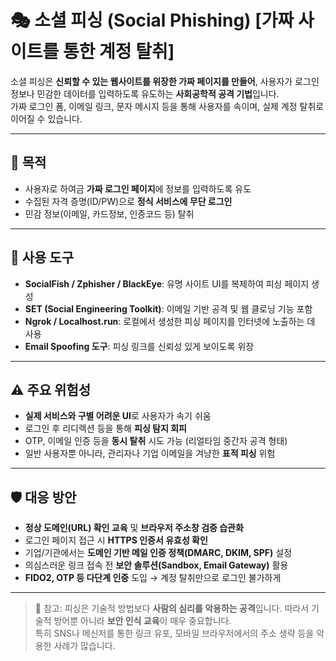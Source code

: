 # 🎭 소셜 피싱 (Social Phishing) \[가짜 사이트를 통한 계정 탈취]

소셜 피싱은 **신뢰할 수 있는 웹사이트를 위장한 가짜 페이지를 만들어**, 사용자가 로그인 정보나 민감한 데이터를 입력하도록 유도하는 **사회공학적 공격 기법**입니다.  
가짜 로그인 폼, 이메일 링크, 문자 메시지 등을 통해 사용자를 속이며, 실제 계정 탈취로 이어질 수 있습니다.

---

## 🎯 목적

- 사용자로 하여금 **가짜 로그인 페이지**에 정보를 입력하도록 유도
- 수집된 자격 증명(ID/PW)으로 **정식 서비스에 무단 로그인**
- 민감 정보(이메일, 카드정보, 인증코드 등) 탈취

---

## 🔧 사용 도구

- **SocialFish / Zphisher / BlackEye**: 유명 사이트 UI를 복제하여 피싱 페이지 생성
- **SET (Social Engineering Toolkit)**: 이메일 기반 공격 및 웹 클로닝 기능 포함
- **Ngrok / Localhost.run**: 로컬에서 생성한 피싱 페이지를 인터넷에 노출하는 데 사용
- **Email Spoofing 도구**: 피싱 링크를 신뢰성 있게 보이도록 위장

---

## ⚠️ 주요 위험성

- **실제 서비스와 구별 어려운 UI**로 사용자가 속기 쉬움
- 로그인 후 리디렉션 등을 통해 **피싱 탐지 회피**
- OTP, 이메일 인증 등을 **동시 탈취** 시도 가능 (리얼타임 중간자 공격 형태)
- 일반 사용자뿐 아니라, 관리자나 기업 이메일을 겨냥한 **표적 피싱** 위험

---

## 🛡️ 대응 방안

- **정상 도메인(URL) 확인 교육** 및 **브라우저 주소창 검증 습관화**
- 로그인 페이지 접근 시 **HTTPS 인증서 유효성 확인**
- 기업/기관에서는 **도메인 기반 메일 인증 정책(DMARC, DKIM, SPF)** 설정
- 의심스러운 링크 접속 전 **보안 솔루션(Sandbox, Email Gateway)** 활용
- **FIDO2, OTP 등 다단계 인증** 도입 → 계정 탈취만으로 로그인 불가하게

---

> 📌 참고: 피싱은 기술적 방법보다 **사람의 심리를 악용하는 공격**입니다. 따라서 기술적 방어뿐 아니라 **보안 인식 교육**이 매우 중요합니다.  
> 특히 SNS나 메신저를 통한 링크 유포, 모바일 브라우저에서의 주소 생략 등을 악용한 사례가 많습니다.
